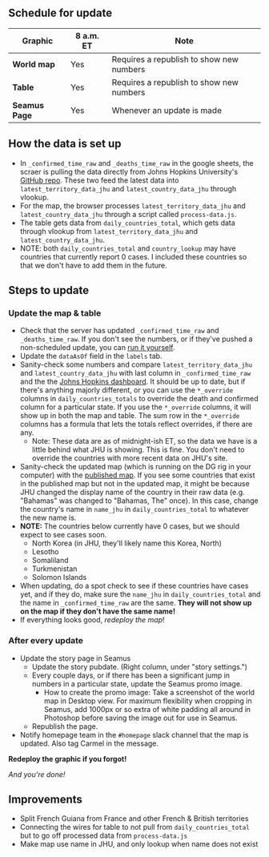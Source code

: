 ## Schedule for update

| Graphic | 8 a.m. ET | Note |
| ------- | ------- | ---- |
| **World map** | Yes | Requires a republish to show new numbers |
| **Table** | Yes | Requires a republish to show new numbers |
| **Seamus Page** | Yes | Whenever an update is made |


## How the data is set up
- In `_confirmed_time_raw` and `_deaths_time_raw` in the google sheets, the scraer is pulling the data directly from Johns Hopkins University's [GitHub repo](https://github.com/CSSEGISandData/COVID-19). These two feed the latest data into `latest_territory_data_jhu` and `latest_country_data_jhu` through vlookup.
- For the map, the browser processes `latest_territory_data_jhu` and `latest_country_data_jhu` through a script called `process-data.js`.
- The table gets data from 	`daily_countries_total`, which gets data through vlookup from `latest_territory_data_jhu` and `latest_country_data_jhu`.
- NOTE: both `daily_countries_total` and `country_lookup` may have countries that currently report 0 cases. I included these countries so that we don't have to add them in the future.


## Steps to update

### Update the map & table
- Check that the server has updated `_confirmed_time_raw` and `_deaths_time_raw`. If you don't see the numbers, or if they've pushed a non-scheduled update, you can [run it yourself](https://github.com/nprapps/jhu-interceptor).
- Update the `dataAsOf` field in the `labels` tab.
- Sanity-check some numbers and compare `latest_territory_data_jhu` and `latest_country_data_jhu` with last column in `_confirmed_time_raw` and the the [Johns Hopkins dashboard](https://www.arcgis.com/apps/opsdashboard/index.html#/bda7594740fd40299423467b48e9ecf6). It should be up to date, but if there's anything majorly different, or you can use the `*_override` columns in `daily_countries_totals` to override the death and confirmed column for a particular state. If you use the `*_override` columns, it will show up in both the map and table. The sum row in the `*_override` columns has a formula that lets the totals reflect overrides, if there are any.
  - Note: These data are as of midnight-ish ET, so the data we have is a little behind what JHU is showing. This is fine. You don't need to override the countries with more recent data on JHU's site.
- Sanity-check the updated map (which is running on the DG rig in your computer) with the [published map](https://apps.npr.org/dailygraphics/graphics/coronavirus-d3-world-map-20200323/preview.html#desktop). If you see some countries that exist in the published map but not in the updated map, it might be because JHU changed the display name of the country in their raw data (e.g. "Bahamas" was changed to "Bahamas, The" once). In this case, change the country's name in `name_jhu` in `daily_countries_total` to whatever the new name is.
- **NOTE:** The countries below currently have 0 cases, but we should expect to see cases soon.
    - North Korea (in JHU, they'll likely name this Korea, North)
    - Lesotho
    - Somaliland
    - Turkmenistan
    - Solomon Islands
- When updating, do a spot check to see if these countries have cases yet, and if they do, make sure the `name_jhu` in `daily_countries_total` and the name in `_confirmed_time_raw` are the same. **They will not show up on the map if they don't have the same name!**
- If everything looks good, *redeploy the map*!

### After every update
- Update the story page in Seamus
	- Update the story pubdate. (Right column, under "story settings.")
	- Every couple days, or if there has been a significant jump in numbers in a particular state, update the Seamus promo image.
		- How to create the promo image: Take a screenshot of the world map in Desktop view. For maximum flexibility when cropping in Seamus, add 1000px or so extra of white padding all around in Photoshop before saving the image out for use in Seamus.
	- Republish the page.
- Notify homepage team in the `#homepage` slack channel that the map is updated. Also tag Carmel in the message.

**Redeploy the graphic if you forgot!**

*And you're done!*


## Improvements
- Split French Guiana from France and other French & British territories
- Connecting the wires for table to not pull from `daily_countries_total` but to go off processed data from `process-data.js`
- Make map use name in JHU, and only lookup when name does not exist
